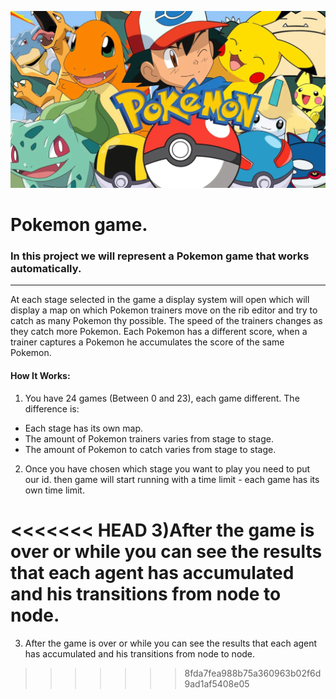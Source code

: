 ![](src/images/‏‏pokemon.PNG)
# Pokemon game.

### In this project we will represent a Pokemon game that works automatically.
----

At each stage selected in the game a display system will open which will display a map on which Pokemon trainers move on the rib editor and try to catch as many Pokemon thy possible.
The speed of the trainers changes as they catch more Pokemon.
Each Pokemon has a different score, when a trainer captures a Pokemon he accumulates the score of the same Pokemon.



#### How It Works:

1) You have 24 games (Between 0 and 23), each game different.
   The difference is:
* Each stage has its own map.
* The amount of Pokemon trainers varies from stage to stage.
* The amount of Pokemon to catch varies from stage to stage.

2) Once you have chosen which stage you want to play you need to put our id. 
then game will start running with a time limit - each game has its own time limit.

<<<<<<< HEAD
3)After the game is over or while you can see the results that each agent has accumulated and his transitions from node to node.
=======
3) After the game is over or while you can see the results that each agent has accumulated and his transitions from node to node.

>>>>>>> 8fda7fea988b75a360963b02f6d9ad1af5408e05


